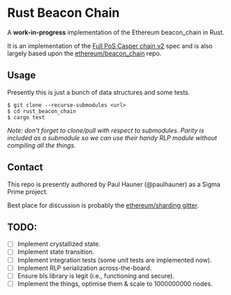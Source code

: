 # Rust Beacon Chain 

A **work-in-progress** implementation of the Ethereum beacon_chain in Rust.

It is an implementation of the [Full PoS Casper chain
v2](https://notes.ethereum.org/SCIg8AH5SA-O4C1G1LYZHQ?view) spec and is also
largely based upon the
[ethereum/beacon_chain](https://github.com/ethereum/beacon_chain) repo.

## Usage

Presently this is just a bunch of data structures and some tests.

```
$ git clone --recurse-submodules <url>
$ cd rust_beacon_chain
$ cargo test
```

_Note: don't forget to clone/pull with respect to submodules. Parity is
included as a submodule so we can use their handy RLP module without compiling
all the things._

## Contact

This repo is presently authored by Paul Hauner (@paulhauner) as a Sigma Prime
project. 

Best place for discussion is probably the [ethereum/sharding
gitter](https://gitter.im/ethereum/sharding).

## TODO:

- [ ] Implement crystallized state.
- [ ] Implement state transition.
- [ ] Implement integration tests (some unit tests are implemented now).
- [ ] Implement RLP serialization across-the-board.
- [ ] Ensure bls library is legit (i.e., functioning and secure).
- [ ] Implement the things, optimise them & scale to 1000000000 nodes.
